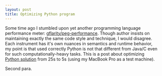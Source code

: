 ```yaml
---
layout: post
title: Optimizing Python program
---
```


Some time ago I stumbled upon yet another programming language performance meter: [gflarity/peg-performance](https://github.com/gflarity/peg-performance). Though author insists on maintaining exactly the same code style and technique, I would disagree. Each instrument has it's own nuances in semantics and runtime behavior, my point is that used correctly Python is not that different from Java/C even for such computationally-heavy tasks. This is a post about optimizing [Python solution](https://github.com/gflarity/peg-performance/tree/master/src/main/python) from 25s to 5s (using my MacBook Pro as a test machine).

Second para.